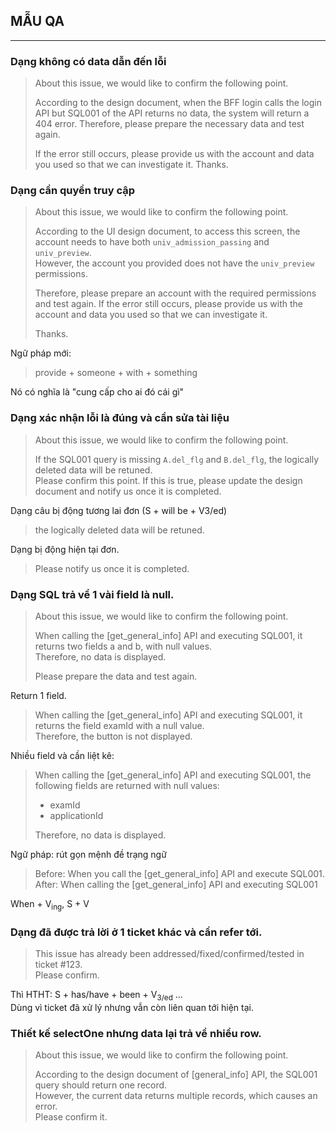 ## MẪU QA

---
### Dạng không có data dẫn đến lỗi

> About this issue, we would like to confirm the following point.
>
> According to the design document, when the BFF login calls the login API but SQL001 of the API returns no data, the system will return a 404 error.
> Therefore, please prepare the necessary data and test again.
> 
> If the error still occurs, please provide us with the account and data you used so that we can investigate it.
> Thanks.

### Dạng cần quyền truy cập

> About this issue, we would like to confirm the following point.
> 
> According to the UI design document, to access this screen, the account needs to have both `univ_admission_passing` and `univ_preview`.  
> However, the account you provided does not have the `univ_preview` permissions.
> 
> Therefore, please prepare an account with the required permissions and test again.
> If the error still occurs, please provide us with the account and data you used so that we can investigate it.
> 
> Thanks.

Ngữ pháp mới:
> provide + someone + with + something

Nó có nghĩa là "cung cấp cho ai đó cái gì"

### Dạng xác nhận lỗi là đúng và cần sửa tài liệu

> About this issue, we would like to confirm the following point.
> 
> If the SQL001 query is missing `A.del_flg` and `B.del_flg`, the logically deleted data will be retuned.  
> Please confirm this point. If this is true, please update the design document and notify us once it is completed. 

Dạng câu bị động tương lai đơn (S + will be + V3/ed)

> the logically deleted data will be retuned.

Dạng bị động hiện tại đơn.
> Please notify us once it is completed.

### Dạng SQL trả về 1 vài field là null.

> About this issue, we would like to confirm the following point.
> 
> When calling the [get_general_info] API and executing SQL001, it returns two fields a and b, with null values.  
> Therefore, no data is displayed.
> 
> Please prepare the data and test again.

Return 1 field.
> When calling the [get_general_info] API and executing SQL001, it returns the field examId with a null value.  
> Therefore, the button is not displayed.

Nhiều field và cần liệt kê:
> When calling the [get_general_info] API and executing SQL001, the following fields are returned with null values:
> - examId
> - applicationId
> 
> Therefore, no data is displayed.

Ngữ pháp: rút gọn mệnh đề trạng ngữ
> Before: When you call the [get_general_info] API and execute SQL001.  
> After: When calling the [get_general_info] API and executing SQL001

When + V<sub>ing</sub>, S + V

### Dạng đã được trả lời ở 1 ticket khác và cần refer tới.
> This issue has already been addressed/fixed/confirmed/tested in ticket #123.  
> Please confirm.

Thì HTHT: S + has/have + been + V<sub>3/ed</sub> ...  
Dùng vì ticket đã xử lý nhưng vẫn còn liên quan tới hiện tại.

### Thiết kế selectOne nhưng data lại trả về nhiều row.

> About this issue, we would like to confirm the following point.
> 
> According to the design document of [general_info] API, the SQL001 query should return one record.  
> However, the current data returns multiple records, which causes an error.  
> Please confirm it.